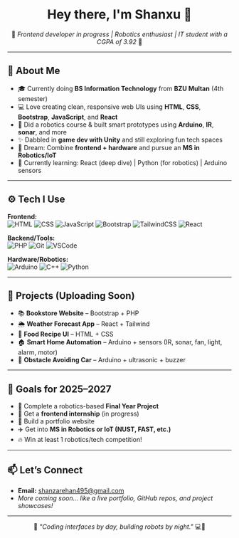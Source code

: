 <h1 align="center">Hey there, I'm Shanxu 👋</h1>
<p align="center">
  🌟 <i>Frontend developer in progress | Robotics enthusiast | IT student with a CGPA of 3.92</i> 🌟  
</p>

---

## 🧠 About Me

- 🎓 Currently doing **BS Information Technology** from **BZU Multan** (4th semester)
- 💻 Love creating clean, responsive web UIs using **HTML**, **CSS**, **Bootstrap**, **JavaScript**, and **React**
- 🤖 Did a robotics course & built smart prototypes using **Arduino**, **IR**, **sonar**, and more
- ✨ Dabbled in **game dev with Unity** and still exploring fun tech spaces
- 🎯 Dream: Combine **frontend + hardware** and pursue an **MS in Robotics/IoT**
- 🌱 Currently learning: React (deep dive) | Python (for robotics) | Arduino sensors

---

## ⚙️ Tech I Use

**Frontend:**  
![HTML](https://img.shields.io/badge/-HTML-E34F26?style=flat&logo=html5&logoColor=white)
![CSS](https://img.shields.io/badge/-CSS-1572B6?style=flat&logo=css3)
![JavaScript](https://img.shields.io/badge/-JavaScript-F7DF1E?style=flat&logo=javascript&logoColor=black)
![Bootstrap](https://img.shields.io/badge/-Bootstrap-563D7C?style=flat&logo=bootstrap)
![TailwindCSS](https://img.shields.io/badge/-Tailwind-38B2AC?style=flat&logo=tailwind-css)
![React](https://img.shields.io/badge/-React-61DAFB?style=flat&logo=react)

**Backend/Tools:**  
![PHP](https://img.shields.io/badge/-PHP-777BB4?style=flat&logo=php&logoColor=white)
![Git](https://img.shields.io/badge/-Git-F05032?style=flat&logo=git)
![VSCode](https://img.shields.io/badge/-VSCode-007ACC?style=flat&logo=visual-studio-code)

**Hardware/Robotics:**  
![Arduino](https://img.shields.io/badge/-Arduino-00979D?style=flat&logo=arduino&logoColor=white)
![C++](https://img.shields.io/badge/-C++-00599C?style=flat&logo=c%2b%2b)
![Python](https://img.shields.io/badge/-Python-3776AB?style=flat&logo=python&logoColor=white)

---

## 🚀 Projects (Uploading Soon)

- 📚 **Bookstore Website** – Bootstrap + PHP  
- 🌦️ **Weather Forecast App** – React + Tailwind  
- 🍱 **Food Recipe UI** – HTML + CSS  
- 🏠 **Smart Home Automation** – Arduino + sensors (IR, sonar, fan, light, alarm, motor)  
- 🤖 **Obstacle Avoiding Car** – Arduino + ultrasonic + buzzer

---

## 🎯 Goals for 2025–2027

- 🧪 Complete a robotics-based **Final Year Project**  
- 💼 Get a **frontend internship** (in progress)  
- 🧠 Build a portfolio website  
- ✈️ Get into **MS in Robotics or IoT (NUST, FAST, etc.)**  
- 🔥 Win at least 1 robotics/tech competition!

---

## 📫 Let’s Connect

- **Email:** shanzarehan495@gmail.com  
- *More coming soon... like a live portfolio, GitHub repos, and project showcases!*

---

<p align="center">
  🦾 <i>"Coding interfaces by day, building robots by night."</i> 💻🤖
</p>
